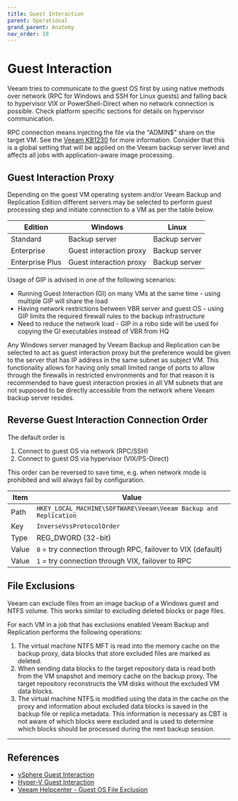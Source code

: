 ```yaml
---
title: Guest Interaction
parent: Operational
grand_parent: Anatomy
nav_order: 10
---
```


# Guest Interaction

Veeam tries to communicate to the guest OS first by using native methods over network (RPC for
Windows and SSH for Linux guests) and falling back to hypervisor VIX or PowerShell-Direct when no
network connection is possible. Check platform specific sections for details on hypervisor
communication.

RPC connection means injecting the file via the "ADMIN\$" share on the target VM. See the
[Veeam KB1230](https://www.veeam.com/kb1230) for more information. Consider that this is a global
setting that will be applied on the Veeam backup server level and affects all jobs with
application-aware image processing.

## Guest Interaction Proxy

Depending on the guest VM operating system and/or Veeam Backup and Replication Edition different
servers may be selected to perform guest processing step and initiate connection to a VM as per the
table below.

| Edition         | Windows                 | Linux         |
| --------------- | ----------------------- | ------------- |
| Standard        | Backup server           | Backup server |
| Enterprise      | Guest interaction proxy | Backup server |
| Enterprise Plus | Guest interaction proxy | Backup server |

Usage of GIP is advised in one of the following scenarios:

- Running Guest Interaction (GI) on many VMs at the same time - using multiple GIP will share the load
- Having network restrictions between VBR server and guest OS - using GIP limits the required firewall rules to the backup infrastructure
- Need to reduce the network load - GIP in a robo side will be used for copying the GI executables instead of VBR from HQ

Any Windows server managed by Veeam Backup and Replication can be selected to act as guest
interaction proxy but the preference would be given to the server that has IP address in the same
subnet as subject VM. This functionality allows for having only small limited range of ports to
allow through the firewalls in restricted environments and for that reason it is recommended to have
guest interaction proxies in all VM subnets that are not supposed to be directly accessible from the
network where Veeam backup server resides.

## Reverse Guest Interaction Connection Order

The default order is

1. Connect to guest OS via network (RPC/SSH)
2. Connect to guest OS via hypervisor (VIX/PS-Direct)

This order can be reversed to save time, e.g. when network mode is prohibited and will always fail by configuration.

| Item  | Value                                                            |
| ----- | ---------------------------------------------------------------- |
| Path  | `HKEY_LOCAL_MACHINE\SOFTWARE\Veeam\Veeam Backup and Replication` |
| Key   | `InverseVssProtocolOrder`                                        |
| Type  | REG_DWORD (32-bit)                                               |
| Value | `0` = try connection through RPC, failover to VIX (default)      |
| Value | `1` = try connection through VIX, failover to RPC                |

## File Exclusions

Veeam can exclude files from an image backup of a Windows guest and NTFS volume. This works similar to excluding deleted blocks or page files.

For each VM in a job that has exclusions enabled Veeam Backup and Replication performs the following operations:

1. The virtual machine NTFS MFT is read into the memory cache on the backup proxy, data blocks that store excluded files are marked as deleted.
2. When sending data blocks to the target repository data is read both from the VM snapshot and memory cache on the backup proxy. The target repository reconstructs the VM disks without the excluded VM data blocks.
3. The virtual machine NTFS is modified using the data in the cache on the proxy and information about excluded data blocks is saved in the backup file or replica metadata. This information is necessary as CBT is not aware of which blocks were excluded and is used to determine which blocks should be processed during the next backup session.

---

## References

- [vSphere Guest Interaction](vmware/guestinteraction.md)
- [Hyper-V Guest Interaction](hyper-v/guestinteraction.md)
- [Veeam Helpcenter - Guest OS File Exclusion](https://helpcenter.veeam.com/docs/backup/vsphere/backup_job_vss_exclude.html)
